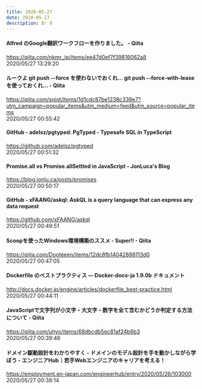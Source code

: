 ```yaml
---
title: 2020-05-27
date: 2020-05-27
description: B! 9
---
```


#### Alfred のGoogle翻訳ワークフローを作りました。 - Qiita
https://qiita.com/nkmr_jp/items/ee47d0ef7f39816062a8<br>
2020/05/27 13:29:20<br>


#### ルークよ git push --force を使わないでおくれ… git push --force-with-lease を使っておくれ… - Qiita
https://qiita.com/snjot/items/1d1cdc87be1238c339e7?utm_campaign=popular_items&utm_medium=feed&utm_source=popular_items<br>
2020/05/27 00:55:42<br>


#### GitHub - adelsz/pgtyped: PgTyped - Typesafe SQL in TypeScript
https://github.com/adelsz/pgtyped<br>
2020/05/27 00:51:32<br>


#### Promise.all vs Promise.allSettled in JavaScript - JonLuca's Blog
https://blog.jonlu.ca/posts/promises<br>
2020/05/27 00:50:17<br>


#### GitHub - xFAANG/askql: AskQL is a query language that can express any data request
https://github.com/xFAANG/askql<br>
2020/05/27 00:49:51<br>


#### Scoopを使ったWindows環境構築のススメ - Super!! - Qiita
https://qiita.com/Dooteeen/items/12dc8fb14042888113d0<br>
2020/05/27 00:47:05<br>


#### Dockerfile のベストプラクティス — Docker-docs-ja 1.9.0b ドキュメント
http://docs.docker.jp/engine/articles/dockerfile_best-practice.html<br>
2020/05/27 00:44:11<br>


#### JavaScriptで文字列が小文字・大文字・数字を全て含むかどうか判定する方法について - Qiita
https://qiita.com/uhyo/items/68dbcdb5ec81af24b6b3<br>
2020/05/27 00:39:46<br>


#### ドメイン駆動設計をわかりやすく - ドメインのモデル設計を手を動かしながら学ぼう - エンジニアHub｜若手Webエンジニアのキャリアを考える！
https://employment.en-japan.com/engineerhub/entry/2020/05/26/103000<br>
2020/05/27 00:38:14<br>


